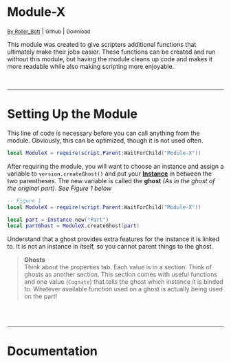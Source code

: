 <h1>Module-X</h1>

 <small>[By Roller_Bott](https://www.roblox.com/users/1219475555/profile)</small> | <small>Github</small> | <small>Download</small>

<p>This module was created to give scripters additional functions that ultimately make their jobs easier. These functions can be created and run without this module, but having the module cleans up code and makes it more readable while also making scripting more enjoyable.</p>
<br>
<hr>
<h1>Setting Up the Module</h1>


This line of code is necessary before you can call anything from the module. 
Obviously, this can be optimized, though it is not used often.

```lua
local ModuleX = require(script.Parent:WaitForChild("Module-X"))
 ```
After requiring the module, you will want to choose an instance and assign a variable to `version.createGhost()` and put your **[Instance](https://create.roblox.com/docs/reference/engine/datatypes/Instance)** in between the two parentheses. The new variable is called the **ghost** *(As in the ghost of the original part)*. *See Figure 1 below*
```lua
-- Figure 1
local ModuleX = require(script.Parent:WaitForChild("Module-X"))

local part = Instance.new("Part")
local partGhost = ModuleX.createGhost(part)
```
Understand that a ghost provides extra features for the instance it is linked to. It is not an instance in itself, so you cannot parent things to the ghost.

> **Ghosts** <br>
Think about the properties tab. Each value is in a section. Think of ghosts as another section. This section comes with useful functions and one value (`Cognate`) that tells the ghost which instance it is binded to. Whatever available function used on a ghost is actually being used on the part!

<br>
<br>
<hr>
<h1>Documentation</h1>

